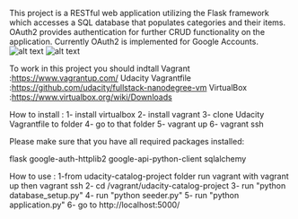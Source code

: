 


This project is a RESTful web application utilizing the Flask framework which accesses a SQL database 
that populates categories and their items. OAuth2 provides authentication for further CRUD 
functionality on the application. Currently OAuth2 is implemented for Google Accounts.
![alt text](http://a.up-00.com/2019/02/154921964057331.png)
![alt text](http://a.up-00.com/2019/02/154921964323872.png)

To work in this project you should indtall 
Vagrant :https://www.vagrantup.com/
Udacity Vagrantfile :https://github.com/udacity/fullstack-nanodegree-vm
VirtualBox :https://www.virtualbox.org/wiki/Downloads

How to install :
1- install virtualbox 
2- install vagrant
3- clone Udacity Vagrantfile to folder
4- go to that folder 
5- vagrant up
6- vagrant ssh

Please make sure that you have all required packages installed:

flask
google-auth-httplib2
google-api-python-client
sqlalchemy



How to use :
1-from udacity-catalog-project folder run vagrant with vagrant up then vagrant ssh
2- cd /vagrant/udacity-catalog-project
3- run "python database_setup.py"
4- run "python seeder.py"
5- run "python application.py"
6- go to http://localhost:5000/
